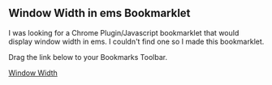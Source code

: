 Window Width in ems Bookmarklet
-------------------------------

I was looking for a Chrome Plugin/Javascript bookmarklet that would display window width in ems.
I couldn't find one so I made this bookmarklet.

Drag the link below to your Bookmarks Toolbar.

[Window Width](https://raw.githubusercontent.com/tmbritton/window-width/master/bookmarklet.js "Drag to your Bookmarks Toolbar")
